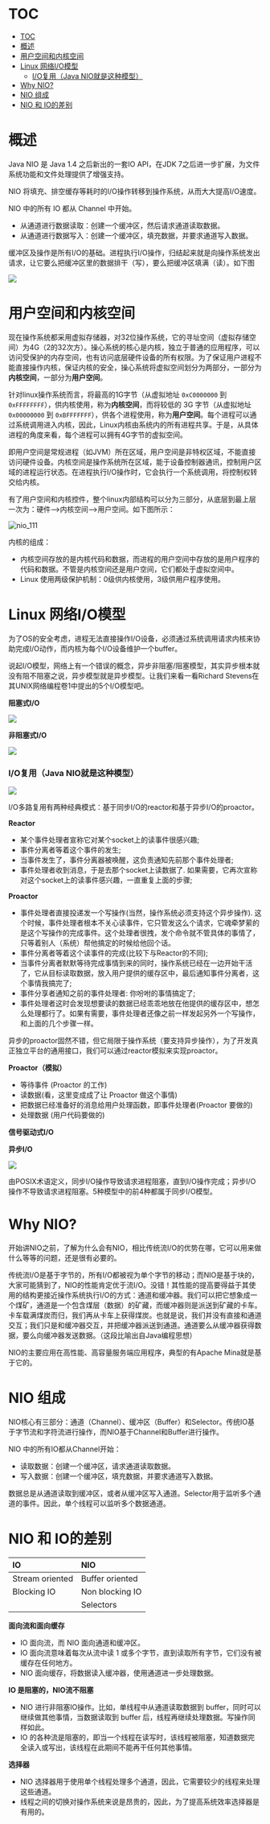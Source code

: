 # TOC
- [TOC](#toc)
- [概述](#%e6%a6%82%e8%bf%b0)
- [用户空间和内核空间](#%e7%94%a8%e6%88%b7%e7%a9%ba%e9%97%b4%e5%92%8c%e5%86%85%e6%a0%b8%e7%a9%ba%e9%97%b4)
- [Linux 网络I/O模型](#linux-%e7%bd%91%e7%bb%9cio%e6%a8%a1%e5%9e%8b)
    - [I/O复用（Java NIO就是这种模型）](#io%e5%a4%8d%e7%94%a8java-nio%e5%b0%b1%e6%98%af%e8%bf%99%e7%a7%8d%e6%a8%a1%e5%9e%8b)
- [Why NIO?](#why-nio)
- [NIO 组成](#nio-%e7%bb%84%e6%88%90)
- [NIO 和 IO的差别](#nio-%e5%92%8c-io%e7%9a%84%e5%b7%ae%e5%88%ab)

# 概述
Java NIO 是 Java 1.4 之后新出的一套IO API，在JDK 7之后进一步扩展，为文件系统功能和文件处理提供了增强支持。

NIO 将填充、排空缓存等耗时的I/O操作转移到操作系统，从而大大提高I/O速度。

NIO 中的所有 IO 都从 Channel 中开始。
- 从通道进行数据读取：创建一个缓冲区，然后请求通道读取数据。
- 从通道进行数据写入：创建一个缓冲区，填充数据，并要求通道写入数据。

缓冲区及操作是所有I/O的基础。进程执行I/O操作，归结起来就是向操作系统发出请求，让它要么把缓冲区里的数据排干（写），要么把缓冲区填满（读）。如下图

![](images/2019-10-02-10-59-29.png)


# 用户空间和内核空间

现在操作系统都采用虚拟存储器，对32位操作系统，它的寻址空间（虚拟存储空间）为4G（2的32次方）。操心系统的核心是内核，独立于普通的应用程序，可以访问受保护的内存空间，也有访问底层硬件设备的所有权限。为了保证用户进程不能直接操作内核，保证内核的安全，操心系统将虚拟空间划分为两部分，一部分为**内核空间**，一部分为**用户空间**。

针对linux操作系统而言，将最高的1G字节（从虚拟地址 `0xC0000000` 到 `0xFFFFFFFF`），供内核使用，称为**内核空间**，而将较低的 3G 字节（从虚拟地址`0x00000000` 到 `0xBFFFFFFF`），供各个进程使用，称为**用户空间**。每个进程可以通过系统调用进入内核，因此，Linux内核由系统内的所有进程共享。于是，从具体进程的角度来看，每个进程可以拥有4G字节的虚拟空间。

即用户空间是常规进程（如JVM）所在区域，用户空间是非特权区域，不能直接访问硬件设备。内核空间是操作系统所在区域，能于设备控制器通讯，控制用户区域的进程运行状态。在进程执行I/O操作时，它会执行一个系统调用，将控制权转交给内核。

有了用户空间和内核控件，整个linux内部结构可以分为三部分，从底层到最上层一次为：硬件-->内核空间-->用户空间。如下图所示：

![nio_111](images/nio_111.png)

内核的组成：
- 内核空间存放的是内核代码和数据，而进程的用户空间中存放的是用户程序的代码和数据。不管是内核空间还是用户空间，它们都处于虚拟空间中。
- Linux 使用两级保护机制：0级供内核使用，3级供用户程序使用。

# Linux 网络I/O模型
为了OS的安全考虑，进程无法直接操作I/O设备，必须通过系统调用请求内核来协助完成I/O动作，而内核为每个I/O设备维护一个buffer。

说起I/O模型，网络上有一个错误的概念，异步非阻塞/阻塞模型，其实异步根本就没有阻不阻塞之说，异步模型就是异步模型。让我们来看一看Richard Stevens在其UNIX网络编程卷1中提出的5个I/O模型吧。

**阻塞式I/O**

![](images/2019-10-02-11-06-09.png)

**非阻塞式I/O**

![](images/2019-10-02-11-06-26.png)

### I/O复用（Java NIO就是这种模型）

![](images/2019-10-02-11-06-41.png)

I/O多路复用有两种经典模式：基于同步I/O的reactor和基于异步I/O的proactor。 

**Reactor**
- 某个事件处理者宣称它对某个socket上的读事件很感兴趣;
- 事件分离者等着这个事件的发生;
- 当事件发生了，事件分离器被唤醒，这负责通知先前那个事件处理者;
- 事件处理者收到消息，于是去那个socket上读数据了. 如果需要，它再次宣称对这个socket上的读事件感兴趣，一直重复上面的步骤;

**Proactor**
- 事件处理者直接投递发一个写操作(当然，操作系统必须支持这个异步操作). 这个时候，事件处理者根本不关心读事件，它只管发这么个请求，它魂牵梦萦的是这个写操作的完成事件。这个处理者很拽，发个命令就不管具体的事情了，只等着别人（系统）帮他搞定的时候给他回个话。
- 事件分离者等着这个读事件的完成(比较下与Reactor的不同);
- 当事件分离者默默等待完成事情到来的同时，操作系统已经在一边开始干活了，它从目标读取数据，放入用户提供的缓存区中，最后通知事件分离者，这个事情我搞完了;
- 事件分享者通知之前的事件处理者: 你吩咐的事情搞定了;
- 事件处理者这时会发现想要读的数据已经乖乖地放在他提供的缓存区中，想怎么处理都行了。如果有需要，事件处理者还像之前一样发起另外一个写操作，和上面的几个步骤一样。

异步的proactor固然不错，但它局限于操作系统（要支持异步操作），为了开发真正独立平台的通用接口，我们可以通过reactor模拟来实现proactor。

**Proactor（模拟）**
- 等待事件 (Proactor 的工作)
- 读数据(看，这里变成成了让 Proactor 做这个事情)
- 把数据已经准备好的消息给用户处理函数，即事件处理者(Proactor 要做的)
- 处理数据 (用户代码要做的)

**信号驱动式I/O**

**异步I/O**

![](images/2019-10-02-11-07-01.png)

由POSIX术语定义，同步I/O操作导致请求进程阻塞，直到I/O操作完成；异步I/O操作不导致请求进程阻塞。5种模型中的前4种都属于同步I/O模型。

# Why NIO?
开始讲NIO之前，了解为什么会有NIO，相比传统流I/O的优势在哪，它可以用来做什么等等的问题，还是很有必要的。

传统流I/O是基于字节的，所有I/O都被视为单个字节的移动；而NIO是基于块的，大家可能猜到了，NIO的性能肯定优于流I/O。没错！其性能的提高要得益于其使用的结构更接近操作系统执行I/O的方式：通道和缓冲器。我们可以把它想象成一个煤矿，通道是一个包含煤层（数据）的矿藏，而缓冲器则是派送到矿藏的卡车。卡车载满煤炭而归，我们再从卡车上获得煤炭。也就是说，我们并没有直接和通道交互；我们只是和缓冲器交互，并把缓冲器派送到通道。通道要么从缓冲器获得数据，要么向缓冲器发送数据。（这段比喻出自Java编程思想）

NIO的主要应用在高性能、高容量服务端应用程序，典型的有Apache Mina就是基于它的。


# NIO 组成
NIO核心有三部分：通道（Channel）、缓冲区（Buffer）和Selector。传统IO基于字节流和字符流进行操作，而NIO基于Channel和Buffer进行操作。

NIO 中的所有IO都从Channel开始：
- 读取数据：创建一个缓冲区，请求通道读取数据。
- 写入数据：创建一个缓冲区，填充数据，并要求通道写入数据。

数据总是从通道读取到缓冲区，或者从缓冲区写入通道。Selector用于监听多个通道的事件。因此，单个线程可以监听多个数据通道。


# NIO 和 IO的差别

| IO              | NIO             |
|:----------------|:----------------|
| Stream oriented | Buffer oriented |
| Blocking IO     | Non blocking IO |
|                 | Selectors       |

**面向流和面向缓存**

- IO 面向流，而 NIO 面向通道和缓冲区。
- IO 面向流意味着每次从流中读 1 或多个字节，直到读取所有字节，它们没有被缓存在任何地方。
- NIO 面向缓存，将数据读入缓冲器，使用通道进一步处理数据。

**IO 是阻塞的，NIO流不阻塞**
- NIO 进行非阻塞IO操作。比如，单线程中从通道读取数据到 buffer，同时可以继续做其他事情，当数据读取到 buffer 后，线程再继续处理数据。写操作同样如此。
- IO 的各种流是阻塞的，即当一个线程在读写时，该线程被阻塞，知道数据完全读入或写出，该线程在此期间不能再干任何其他事情。

**选择器**
- NIO 选择器用于使用单个线程处理多个通道，因此，它需要较少的线程来处理这些通道。
- 线程之间的切换对操作系统来说是昂贵的，因此，为了提高系统效率选择器是有用的。